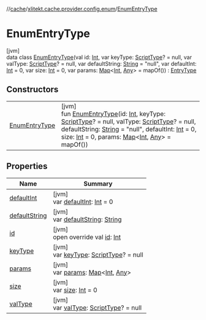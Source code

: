 //[cache](../../../index.md)/[xlitekt.cache.provider.config.enum](../index.md)/[EnumEntryType](index.md)

# EnumEntryType

[jvm]\
data class [EnumEntryType](index.md)(val id: [Int](https://kotlinlang.org/api/latest/jvm/stdlib/kotlin/-int/index.html), var keyType: [ScriptType](../../xlitekt.cache.provider.config/-script-type/index.md)? = null, var valType: [ScriptType](../../xlitekt.cache.provider.config/-script-type/index.md)? = null, var defaultString: [String](https://kotlinlang.org/api/latest/jvm/stdlib/kotlin/-string/index.html) = &quot;null&quot;, var defaultInt: [Int](https://kotlinlang.org/api/latest/jvm/stdlib/kotlin/-int/index.html) = 0, var size: [Int](https://kotlinlang.org/api/latest/jvm/stdlib/kotlin/-int/index.html) = 0, var params: [Map](https://kotlinlang.org/api/latest/jvm/stdlib/kotlin.collections/-map/index.html)&lt;[Int](https://kotlinlang.org/api/latest/jvm/stdlib/kotlin/-int/index.html), [Any](https://kotlinlang.org/api/latest/jvm/stdlib/kotlin/-any/index.html)&gt; = mapOf()) : [EntryType](../../xlitekt.cache.provider/-entry-type/index.md)

## Constructors

| | |
|---|---|
| [EnumEntryType](-enum-entry-type.md) | [jvm]<br>fun [EnumEntryType](-enum-entry-type.md)(id: [Int](https://kotlinlang.org/api/latest/jvm/stdlib/kotlin/-int/index.html), keyType: [ScriptType](../../xlitekt.cache.provider.config/-script-type/index.md)? = null, valType: [ScriptType](../../xlitekt.cache.provider.config/-script-type/index.md)? = null, defaultString: [String](https://kotlinlang.org/api/latest/jvm/stdlib/kotlin/-string/index.html) = &quot;null&quot;, defaultInt: [Int](https://kotlinlang.org/api/latest/jvm/stdlib/kotlin/-int/index.html) = 0, size: [Int](https://kotlinlang.org/api/latest/jvm/stdlib/kotlin/-int/index.html) = 0, params: [Map](https://kotlinlang.org/api/latest/jvm/stdlib/kotlin.collections/-map/index.html)&lt;[Int](https://kotlinlang.org/api/latest/jvm/stdlib/kotlin/-int/index.html), [Any](https://kotlinlang.org/api/latest/jvm/stdlib/kotlin/-any/index.html)&gt; = mapOf()) |

## Properties

| Name | Summary |
|---|---|
| [defaultInt](default-int.md) | [jvm]<br>var [defaultInt](default-int.md): [Int](https://kotlinlang.org/api/latest/jvm/stdlib/kotlin/-int/index.html) = 0 |
| [defaultString](default-string.md) | [jvm]<br>var [defaultString](default-string.md): [String](https://kotlinlang.org/api/latest/jvm/stdlib/kotlin/-string/index.html) |
| [id](id.md) | [jvm]<br>open override val [id](id.md): [Int](https://kotlinlang.org/api/latest/jvm/stdlib/kotlin/-int/index.html) |
| [keyType](key-type.md) | [jvm]<br>var [keyType](key-type.md): [ScriptType](../../xlitekt.cache.provider.config/-script-type/index.md)? = null |
| [params](params.md) | [jvm]<br>var [params](params.md): [Map](https://kotlinlang.org/api/latest/jvm/stdlib/kotlin.collections/-map/index.html)&lt;[Int](https://kotlinlang.org/api/latest/jvm/stdlib/kotlin/-int/index.html), [Any](https://kotlinlang.org/api/latest/jvm/stdlib/kotlin/-any/index.html)&gt; |
| [size](size.md) | [jvm]<br>var [size](size.md): [Int](https://kotlinlang.org/api/latest/jvm/stdlib/kotlin/-int/index.html) = 0 |
| [valType](val-type.md) | [jvm]<br>var [valType](val-type.md): [ScriptType](../../xlitekt.cache.provider.config/-script-type/index.md)? = null |
